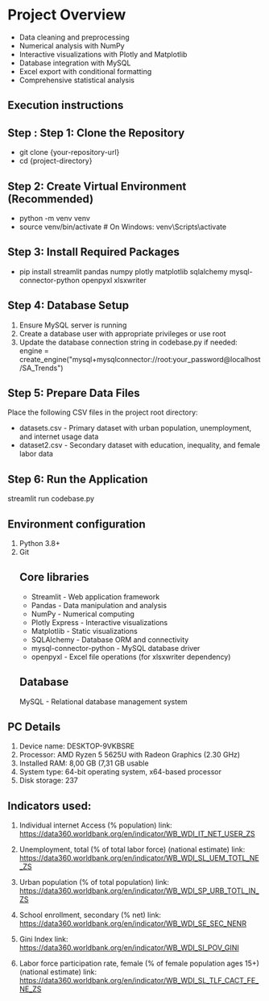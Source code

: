 # Project Overview
- Data cleaning and preprocessing
- Numerical analysis with NumPy
- Interactive visualizations with Plotly and Matplotlib
- Database integration with MySQL
- Excel export with conditional formatting
- Comprehensive statistical analysis
## Execution instructions 
## Step : Step 1: Clone the Repository
- git clone {your-repository-url}
- cd {project-directory}
## Step 2: Create Virtual Environment (Recommended)
- python -m venv venv
- source venv/bin/activate  # On Windows: venv\Scripts\activate
## Step 3: Install Required Packages
- pip install streamlit pandas numpy plotly matplotlib sqlalchemy mysql-connector-python openpyxl xlsxwriter
## Step 4: Database Setup
1. Ensure MySQL server is running
2. Create a database user with appropriate privileges or use root
3. Update the database connection string in codebase.py if needed:
   engine = create_engine("mysql+mysqlconnector://root:your_password@localhost/SA_Trends")
## Step 5: Prepare Data Files
Place the following CSV files in the project root directory:
- datasets.csv - Primary dataset with urban population, unemployment, and internet usage data
- dataset2.csv - Secondary dataset with education, inequality, and female labor data
## Step 6: Run the Application
streamlit run codebase.py
##  Environment configuration 
1. Python 3.8+
2. Git
   ## Core libraries
   - Streamlit - Web application framework
   - Pandas - Data manipulation and analysis
   - NumPy - Numerical computing
   - Plotly Express - Interactive visualizations
   - Matplotlib - Static visualizations
   - SQLAlchemy - Database ORM and connectivity
   - mysql-connector-python - MySQL database driver
   - openpyxl - Excel file operations (for xlsxwriter dependency)
   ## Database
   MySQL - Relational database management system
## PC Details
1. Device name: DESKTOP-9VKBSRE
2. Processor: AMD Ryzen 5 5625U with Radeon Graphics          (2.30 GHz)
3. Installed RAM: 8,00 GB (7,31 GB usable
4. System type: 64-bit operating system, x64-based processor
5. Disk storage: 237

## Indicators used:
1) Individual internet Access (% population)
link: https://data360.worldbank.org/en/indicator/WB_WDI_IT_NET_USER_ZS

2) Unemployment, total (% of total labor force) (national estimate)
link: https://data360.worldbank.org/en/indicator/WB_WDI_SL_UEM_TOTL_NE_ZS

3) Urban population (% of total population)
link: https://data360.worldbank.org/en/indicator/WB_WDI_SP_URB_TOTL_IN_ZS

4) School enrollment, secondary (% net)
  link: https://data360.worldbank.org/en/indicator/WB_WDI_SE_SEC_NENR

5) Gini Index
link: https://data360.worldbank.org/en/indicator/WB_WDI_SI_POV_GINI

6) Labor force participation rate, female (% of female population ages 15+) (national estimate)
link: https://data360.worldbank.org/en/indicator/WB_WDI_SL_TLF_CACT_FE_NE_ZS

